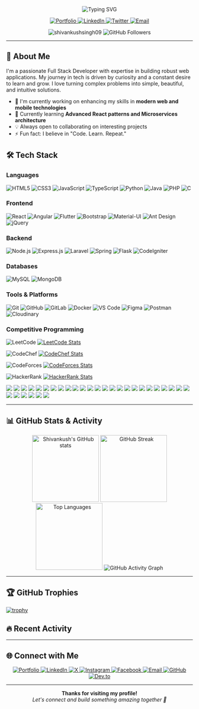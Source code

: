 <div align="center">
  <img src="https://readme-typing-svg.demolab.com?font=Fira+Code&weight=600&size=30&duration=3000&pause=500&color=00F700&center=true&vCenter=true&width=800&height=80&lines=Hi+there+%F0%9F%91%8B%2C+I'm+Shivankush+Singh;Full+Stack+Developer;Open+Source+Enthusiast;Problem+Solver" alt="Typing SVG" />

  <p align="center">
    <a href="https://shivankush-singh.netlify.app/" target="_blank">
      <img src="https://img.shields.io/badge/Portfolio-000000?style=for-the-badge&logo=About.me&logoColor=white" alt="Portfolio"/>
    </a>
    <a href="https://www.linkedin.com/in/shivankushsingh/" target="_blank">
      <img src="https://img.shields.io/badge/LinkedIn-0077B5?style=for-the-badge&logo=linkedin&logoColor=white" alt="LinkedIn"/>
    </a>
    <a href="https://x.com/ShivankushSingh" target="_blank">
      <img src="https://img.shields.io/badge/Twitter-1DA1F2?style=for-the-badge&logo=twitter&logoColor=white" alt="Twitter"/>
    </a>
    <a href="mailto:shivankushsingh09@gmail.com">
      <img src="https://img.shields.io/badge/Gmail-D14836?style=for-the-badge&logo=gmail&logoColor=white" alt="Email"/>
    </a>
  </p>

  <p align="center">
    <img src="https://komarev.com/ghpvc/?username=shivankushsingh09&label=Profile%20views&color=0e75b6&style=flat" alt="shivankushsingh09" />
    <img src="https://img.shields.io/github/followers/shivankushsingh09?label=Followers&style=social" alt="GitHub Followers" />
  </p>
</div>

---

## 🚀 About Me

I'm a passionate Full Stack Developer with expertise in building robust web applications. My journey in tech is driven by curiosity and a constant desire to learn and grow. I love turning complex problems into simple, beautiful, and intuitive solutions.

- 🔭 I'm currently working on enhancing my skills in **modern web and mobile technologies**
- 🌱 Currently learning **Advanced React patterns and Microservices architecture**
- 💡 Always open to collaborating on interesting projects
- ⚡ Fun fact: I believe in "Code. Learn. Repeat."

## 🛠️ Tech Stack

### Languages

![HTML5](https://img.shields.io/badge/HTML5-E34F26?style=flat-square&logo=html5&logoColor=white)
![CSS3](https://img.shields.io/badge/CSS3-1572B6?style=flat-square&logo=css3&logoColor=white)
![JavaScript](https://img.shields.io/badge/JavaScript-F7DF1E?style=flat-square&logo=javascript&logoColor=black)
![TypeScript](https://img.shields.io/badge/TypeScript-007ACC?style=flat-square&logo=typescript&logoColor=white)
![Python](https://img.shields.io/badge/Python-3776AB?style=flat-square&logo=python&logoColor=white)
![Java](https://img.shields.io/badge/Java-007396?style=flat-square&logo=java&logoColor=white)
![PHP](https://img.shields.io/badge/PHP-777BB4?style=flat-square&logo=php&logoColor=white)
![C](https://img.shields.io/badge/C-00599C?style=flat-square&logo=c&logoColor=white)

### Frontend

![React](https://img.shields.io/badge/React-20232A?style=flat-square&logo=react&logoColor=61DAFB)
![Angular](https://img.shields.io/badge/Angular-DD0031?style=flat-square&logo=angular&logoColor=white)
![Flutter](https://img.shields.io/badge/Flutter-02569B?style=flat-square&logo=flutter&logoColor=white)
![Bootstrap](https://img.shields.io/badge/Bootstrap-563D7C?style=flat-square&logo=bootstrap&logoColor=white)
![Material-UI](https://img.shields.io/badge/Material--UI-0081CB?style=flat-square&logo=mui&logoColor=white)
![Ant Design](https://img.shields.io/badge/Ant%20Design-0170FE?style=flat-square&logo=antdesign&logoColor=white)
![jQuery](https://img.shields.io/badge/jQuery-0769AD?style=flat-square&logo=jquery&logoColor=white)

### Backend

![Node.js](https://img.shields.io/badge/Node.js-339933?style=flat-square&logo=nodedotjs&logoColor=white)
![Express.js](https://img.shields.io/badge/Express.js-000000?style=flat-square&logo=express&logoColor=white)
![Laravel](https://img.shields.io/badge/Laravel-FF2D20?style=flat-square&logo=laravel&logoColor=white)
![Spring](https://img.shields.io/badge/Spring-6DB33F?style=flat-square&logo=spring&logoColor=white)
![Flask](https://img.shields.io/badge/Flask-000000?style=flat-square&logo=flask&logoColor=white)
![CodeIgniter](https://img.shields.io/badge/CodeIgniter-EF4223?style=flat-square&logo=codeigniter&logoColor=white)

### Databases

![MySQL](https://img.shields.io/badge/MySQL-4479A1?style=flat-square&logo=mysql&logoColor=white)
![MongoDB](https://img.shields.io/badge/MongoDB-47A248?style=flat-square&logo=mongodb&logoColor=white)

### Tools & Platforms

![Git](https://img.shields.io/badge/Git-F05032?style=flat-square&logo=git&logoColor=white)
![GitHub](https://img.shields.io/badge/GitHub-181717?style=flat-square&logo=github&logoColor=white)
![GitLab](https://img.shields.io/badge/GitLab-FC6D26?style=flat-square&logo=gitlab&logoColor=white)
![Docker](https://img.shields.io/badge/Docker-2496ED?style=flat-square&logo=docker&logoColor=white)
![VS Code](https://img.shields.io/badge/VS_Code-007ACC?style=flat-square&logo=visual-studio-code&logoColor=white)
![Figma](https://img.shields.io/badge/Figma-F24E1E?style=flat-square&logo=figma&logoColor=white)
![Postman](https://img.shields.io/badge/Postman-FF6C37?style=flat-square&logo=postman&logoColor=white)
![Cloudinary](https://img.shields.io/badge/Cloudinary-3448C5?style=flat-square&logo=cloudinary&logoColor=white)

### Competitive Programming

![LeetCode](https://img.shields.io/badge/LeetCode-FFA116?style=flat-square&logo=leetcode&logoColor=black)
[![LeetCode Stats](https://leetcard.jacoblin.cool/6Ok5PEzF2H?theme=dark)](https://leetcode.com/u/6Ok5PEzF2H/)

![CodeChef](https://img.shields.io/badge/CodeChef-5B4638?style=flat-square&logo=codechef&logoColor=white)
[![CodeChef Stats](https://codechef-badges.vercel.app/u/shivankush09?theme=dark)](https://www.codechef.com/users/shivankush09)

![CodeForces](https://img.shields.io/badge/CodeForces-1F8ACB?style=flat-square&logo=codeforces&logoColor=white)
[![CodeForces Stats](https://cf-stats.vercel.app/shivankushsingh493?theme=dark)](https://codeforces.com/profile/shivankushsingh493)

![HackerRank](https://img.shields.io/badge/HackerRank-2EC866?style=flat-square&logo=hackerrank&logoColor=white)
[![HackerRank Stats](https://www.hackerrank.com/profile/shivankushsingh1/badge.svg?theme=dark)](https://www.hackerrank.com/profile/shivankushsingh1)

<!-- Languages -->
  <!-- Languages -->
  <img src="https://img.shields.io/badge/HTML5-E34F26?style=for-the-badge&logo=html5&logoColor=white"/>
  <img src="https://img.shields.io/badge/C-00599C?style=for-the-badge&logo=c&logoColor=white"/>
  <img src="https://img.shields.io/badge/CSS3-1572B6?style=for-the-badge&logo=css3&logoColor=white"/>
  <img src="https://img.shields.io/badge/JavaScript-F7DF1E?style=for-the-badge&logo=javascript&logoColor=black"/>
  <img src="https://img.shields.io/badge/Python-3776AB?style=for-the-badge&logo=python&logoColor=white"/>
  <img src="https://img.shields.io/badge/Java-007396?style=for-the-badge&logo=java&logoColor=white"/>
  <img src="https://img.shields.io/badge/PHP-777BB4?style=for-the-badge&logo=php&logoColor=white"/>
  <img src="https://img.shields.io/badge/MySQL-4479A1?style=for-the-badge&logo=mysql&logoColor=white"/>
  <img src="https://img.shields.io/badge/MongoDB-47A248?style=for-the-badge&logo=mongodb&logoColor=white"/>
  <!-- Frameworks & Libraries -->
  <img src="https://img.shields.io/badge/React-20232A?style=for-the-badge&logo=react&logoColor=61DAFB"/>
  <img src="https://img.shields.io/badge/Node.js-339933?style=for-the-badge&logo=nodedotjs&logoColor=white"/>
  <img src="https://img.shields.io/badge/Express.js-000000?style=for-the-badge&logo=express&logoColor=white"/>
  <img src="https://img.shields.io/badge/Bootstrap-563D7C?style=for-the-badge&logo=bootstrap&logoColor=white"/>
  <img src="https://img.shields.io/badge/ReactBootstrap-563D7C?style=for-the-badge&logo=bootstrap&logoColor=white"/>
  <img src="https://img.shields.io/badge/Ant%20Design-0170FE?style=for-the-badge&logo=antdesign&logoColor=white"/>
  <img src="https://img.shields.io/badge/Material--UI-0081CB?style=for-the-badge&logo=mui&logoColor=white"/>
  <img src="https://img.shields.io/badge/PicoCSS-2D2D2D?style=for-the-badge&logo=pico&logoColor=white"/>
  <img src="https://img.shields.io/badge/jQuery-0769AD?style=for-the-badge&logo=jquery&logoColor=white"/>
  <img src="https://img.shields.io/badge/Angular-DD0031?style=for-the-badge&logo=angular&logoColor=white"/>
  <img src="https://img.shields.io/badge/Flutter-02569B?style=for-the-badge&logo=flutter&logoColor=white"/>
  <img src="https://img.shields.io/badge/Laravel-FF2D20?style=for-the-badge&logo=laravel&logoColor=white"/>
  <img src="https://img.shields.io/badge/CodeIgniter-EF4223?style=for-the-badge&logo=codeigniter&logoColor=white"/>
  <img src="https://img.shields.io/badge/Spring-6DB33F?style=for-the-badge&logo=spring&logoColor=white"/>
  <img src="https://img.shields.io/badge/Flask-000000?style=for-the-badge&logo=flask&logoColor=white"/>
  <!-- Tools -->
  <img src="https://img.shields.io/badge/Git-F05032?style=for-the-badge&logo=git&logoColor=white"/>
  <img src="https://img.shields.io/badge/GitHub-181717?style=for-the-badge&logo=github&logoColor=white"/>
  <img src="https://img.shields.io/badge/GitLab-FC6D26?style=for-the-badge&logo=gitlab&logoColor=white"/>
  <img src="https://img.shields.io/badge/Figma-F24E1E?style=for-the-badge&logo=figma&logoColor=white"/>
  <img src="https://img.shields.io/badge/Cloudinary-3448C5?style=for-the-badge&logo=cloudinary&logoColor=white"/>
  <img src="https://img.shields.io/badge/VSCode-007ACC?style=for-the-badge&logo=visualstudiocode&logoColor=white"/>
  <img src="https://img.shields.io/badge/Postman-FF6C37?style=for-the-badge&logo=postman&logoColor=white"/>
</p>

---

## 📊 GitHub Stats & Activity

<div align="center">
  <img height="180em" src="https://github-readme-stats.vercel.app/api?username=shivankushsingh09&show_icons=true&theme=github_dark&include_all_commits=true&count_private=true" alt="Shivankush's GitHub stats" />
  
  <img height="180em" src="https://github-readme-streak-stats.herokuapp.com/?user=shivankushsingh09&theme=github-dark-blue" alt="GitHub Streak" />
  
  <img height="180em" src="https://github-readme-stats.vercel.app/api/top-langs/?username=shivankushsingh09&layout=compact&theme=github_dark&langs_count=8" alt="Top Languages" />
  
  <img src="https://github-readme-activity-graph.vercel.app/graph?username=shivankushsingh09&theme=github-compact" alt="GitHub Activity Graph" />
</div>

---

## 🏆 GitHub Trophies

[![trophy](https://github-profile-trophy.vercel.app/?username=shivankushsingh09&theme=onedark&row=1&column=7)](https://github.com/ryo-ma/github-profile-trophy)

## 🔥 Recent Activity

<!--START_SECTION:activity-->
<!--END_SECTION:activity-->

---

## 🌐 Connect with Me

<div align="center">
  <a href="https://shivankush-singh.netlify.app/" target="_blank">
    <img src="https://img.shields.io/badge/Portfolio-000000?style=for-the-badge&logo=About.me&logoColor=white" alt="Portfolio"/>
  </a>
  <a href="https://www.linkedin.com/in/shivankushsingh/" target="_blank">
    <img src="https://img.shields.io/badge/linkedin-%230077B5?style=for-the-badge&logo=linkedin&logoColor=white" alt="LinkedIn"/>
  </a>
  <a href="https://x.com/ShivankushSingh" target="_blank">
    <img src="https://img.shields.io/badge/X-1DA1F2?style=for-the-badge&logo=x&logoColor=white" alt="X"/>
  </a>
  <a href="https://instagram.com/shivankushsingh" target="_blank">
    <img src="https://img.shields.io/badge/Instagram-E4405F?style=for-the-badge&logo=instagram&logoColor=white" alt="Instagram"/>
  </a>
  <a href="https://facebook.com/shivankushsingh" target="_blank">
    <img src="https://img.shields.io/badge/Facebook-1877F2?style=for-the-badge&logo=facebook&logoColor=white" alt="Facebook"/>
  </a>
  <a href="mailto:shivankushsingh09@gmail.com">
    <img src="https://img.shields.io/badge/Gmail-D14836?style=for-the-badge&logo=gmail&logoColor=white" alt="Email"/>
  </a>
  <a href="https://github.com/shivankushsingh09" target="_blank">
    <img src="https://img.shields.io/badge/GitHub-181717?style=for-the-badge&logo=github&logoColor=white" alt="GitHub"/>
  </a>
  <a href="https://dev.to/shivankushsingh09" target="_blank">
    <img src="https://img.shields.io/badge/Dev.to-0A0A0A?style=for-the-badge&logo=dev.to&logoColor=white" alt="Dev.to"/>
  </a>
</div>

---

<p align="center">
  <b>Thanks for visiting my profile!</b><br>
  <i>Let's connect and build something amazing together 🚀</i>
</p>